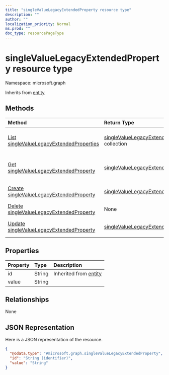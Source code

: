 ```yaml
---
title: "singleValueLegacyExtendedProperty resource type"
description: ""
author: ""
localization_priority: Normal
ms.prod: ""
doc_type: resourcePageType
---
```


# singleValueLegacyExtendedProperty resource type


Namespace: microsoft.graph




Inherits from [entity](../resources/entity.md)

## Methods
|Method|Return Type|Description|
|:---|:---|:---|
|[List singleValueLegacyExtendedProperties](../api/singlevaluelegacyextendedproperty-list.md)|[singleValueLegacyExtendedProperty](../resources/singlevaluelegacyextendedproperty.md) collection|List properties and relationships of the [singleValueLegacyExtendedProperty](../resources/singlevaluelegacyextendedproperty.md) objects.|
|[Get singleValueLegacyExtendedProperty](../api/singlevaluelegacyextendedproperty-get.md)|[singleValueLegacyExtendedProperty](../resources/singlevaluelegacyextendedproperty.md)|Read properties and relationships of the [singleValueLegacyExtendedProperty](../resources/singlevaluelegacyextendedproperty.md) object.|
|[Create singleValueLegacyExtendedProperty](../api/singlevaluelegacyextendedproperty-create.md)|[singleValueLegacyExtendedProperty](../resources/singlevaluelegacyextendedproperty.md)|Create a new [singleValueLegacyExtendedProperty](../resources/singlevaluelegacyextendedproperty.md) object.|
|[Delete singleValueLegacyExtendedProperty](../api/singlevaluelegacyextendedproperty-delete.md)|None|Deletes a [singleValueLegacyExtendedProperty](../resources/singlevaluelegacyextendedproperty.md).|
|[Update singleValueLegacyExtendedProperty](../api/singlevaluelegacyextendedproperty-update.md)|[singleValueLegacyExtendedProperty](../resources/singlevaluelegacyextendedproperty.md)|Update the properties of a [singleValueLegacyExtendedProperty](../resources/singlevaluelegacyextendedproperty.md) object.|

## Properties
|Property|Type|Description|
|:---|:---|:---|
|id|String| Inherited from [entity](../resources/entity.md)|
|value|String||

## Relationships
None

## JSON Representation
Here is a JSON representation of the resource.
<!-- {
  "blockType": "resource",
  "keyProperty": "id",
  "@odata.type": "microsoft.graph.singleValueLegacyExtendedProperty",
  "baseType": "microsoft.graph.entity",
  "openType": false
}
-->
``` json
{
  "@odata.type": "#microsoft.graph.singleValueLegacyExtendedProperty",
  "id": "String (identifier)",
  "value": "String"
}
```

